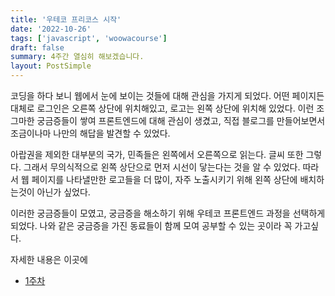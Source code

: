 ```yaml
---
title: '우테코 프리코스 시작'
date: '2022-10-26'
tags: ['javascript', 'woowacourse']
draft: false
summary: 4주간 열심히 해보겠습니다.
layout: PostSimple
---
```


코딩을 하다 보니 웹에서 눈에 보이는 것들에 대해 관심을 가지게 되었다. 어떤 페이지든 대체로 로그인은 오른쪽 상단에 위치해있고, 로고는 왼쪽 상단에 위치해 있었다. 이런 조그마한 궁금증들이 쌓여 프론트엔드에 대해 관심이 생겼고, 직접 블로그를 만들어보면서 조금이나마 나만의 해답을 발견할 수 있었다.

아랍권을 제외한 대부분의 국가, 민족들은 왼쪽에서 오른쪽으로 읽는다. 글씨 또한 그렇다. 그래서 무의식적으로 왼쪽 상단으로 먼저 시선이 닿는다는 것을 알 수 있었다. 따라서 웹 페이지를 나타낼만한 로고들을 더 많이, 자주 노출시키기 위해 왼쪽 상단에 배치하는것이 아닌가 싶었다.

이러한 궁금증들이 모였고, 궁금증을 해소하기 위해 우테코 프론트엔드 과정을 선택하게 되었다. 나와 같은 궁금증을 가진 동료들이 함께 모여 공부할 수 있는 곳이라 꼭 가고싶다.

자세한 내용은 이곳에

- [1주차]()
